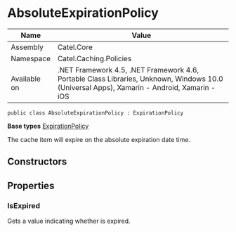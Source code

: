 

# AbsoluteExpirationPolicy

Name|Value
---|---
Assembly|Catel.Core
Namespace|Catel.Caching.Policies
Available on|.NET Framework 4.5, .NET Framework 4.6, Portable Class Libraries, Unknown, Windows 10.0 (Universal Apps), Xamarin - Android, Xamarin - iOS

```
public class AbsoluteExpirationPolicy : ExpirationPolicy
```

**Base types**
[ExpirationPolicy](/Catel.Core\Catel\Caching\Policies\ExpirationPolicy.md)


The cache item will expire on the absolute expiration date time.



## Constructors

## Properties

### IsExpired

Gets a value indicating whether is expired.



